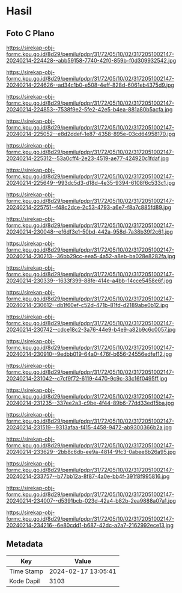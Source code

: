 # Hasil

## Foto C Plano

https://sirekap-obj-formc.kpu.go.id/8d29/pemilu/pdpr/31/72/05/10/02/3172051002147-20240214-224428--abb59158-7740-42f0-859b-f0d309932542.jpg

https://sirekap-obj-formc.kpu.go.id/8d29/pemilu/pdpr/31/72/05/10/02/3172051002147-20240214-224626--ad34c1b0-e508-4eff-828d-6061eb4375d9.jpg

https://sirekap-obj-formc.kpu.go.id/8d29/pemilu/pdpr/31/72/05/10/02/3172051002147-20240214-224853--7538f9e2-5fe2-42e5-b4ea-881a80b5acfa.jpg

https://sirekap-obj-formc.kpu.go.id/8d29/pemilu/pdpr/31/72/05/10/02/3172051002147-20240214-225052--e8d2ddef-1e87-4358-895e-03cd64958170.jpg

https://sirekap-obj-formc.kpu.go.id/8d29/pemilu/pdpr/31/72/05/10/02/3172051002147-20240214-225312--53a0cff4-2e23-4519-ae77-424920c1fdaf.jpg

https://sirekap-obj-formc.kpu.go.id/8d29/pemilu/pdpr/31/72/05/10/02/3172051002147-20240214-225649--993dc5d3-d18d-4e35-9394-6108f6c533c1.jpg

https://sirekap-obj-formc.kpu.go.id/8d29/pemilu/pdpr/31/72/05/10/02/3172051002147-20240214-225751--f48c2dce-2c53-4793-a6e7-f8a7c885fd89.jpg

https://sirekap-obj-formc.kpu.go.id/8d29/pemilu/pdpr/31/72/05/10/02/3172051002147-20240214-230048--ef6df3e1-50bd-442a-958d-7a38b39f2c61.jpg

https://sirekap-obj-formc.kpu.go.id/8d29/pemilu/pdpr/31/72/05/10/02/3172051002147-20240214-230213--36bb29cc-eea5-4a52-a8eb-ba028e8282fa.jpg

https://sirekap-obj-formc.kpu.go.id/8d29/pemilu/pdpr/31/72/05/10/02/3172051002147-20240214-230339--1633f399-88fe-414e-a4bb-14cce5458e6f.jpg

https://sirekap-obj-formc.kpu.go.id/8d29/pemilu/pdpr/31/72/05/10/02/3172051002147-20240214-230612--db1f60ef-c52d-471b-81fd-d2189abe0b12.jpg

https://sirekap-obj-formc.kpu.go.id/8d29/pemilu/pdpr/31/72/05/10/02/3172051002147-20240214-230742--cdce18c2-3a76-44e9-b4e9-a82b9c6c0057.jpg

https://sirekap-obj-formc.kpu.go.id/8d29/pemilu/pdpr/31/72/05/10/02/3172051002147-20240214-230910--9edbb019-64a0-476f-b656-24556edfef12.jpg

https://sirekap-obj-formc.kpu.go.id/8d29/pemilu/pdpr/31/72/05/10/02/3172051002147-20240214-231042--c7cf9f72-6119-4470-9c9c-33c16f0495ff.jpg

https://sirekap-obj-formc.kpu.go.id/8d29/pemilu/pdpr/31/72/05/10/02/3172051002147-20240214-231235--337ee2a3-c9be-4f44-89b6-77dd33ed15ba.jpg

https://sirekap-obj-formc.kpu.go.id/8d29/pemilu/pdpr/31/72/05/10/02/3172051002147-20240214-231519--9313afaa-f415-4458-9472-ab9300366b2a.jpg

https://sirekap-obj-formc.kpu.go.id/8d29/pemilu/pdpr/31/72/05/10/02/3172051002147-20240214-233629--2bb8c6db-ee9a-4814-9fc3-0abee6b26a95.jpg

https://sirekap-obj-formc.kpu.go.id/8d29/pemilu/pdpr/31/72/05/10/02/3172051002147-20240214-233757--b77bb12a-8f87-4a0e-bb4f-391f8f995816.jpg

https://sirekap-obj-formc.kpu.go.id/8d29/pemilu/pdpr/31/72/05/10/02/3172051002147-20240214-234007--d5391bcb-023d-42a4-b82b-2ea9888a07a1.jpg

https://sirekap-obj-formc.kpu.go.id/8d29/pemilu/pdpr/31/72/05/10/02/3172051002147-20240214-234216--6e80cdd1-b687-42dc-a2a7-2162992ece13.jpg


## Metadata

| Key        | Value               |
| ---------- | ------------------- |
| Time Stamp | 2024-02-17 13:05:41 |
| Kode Dapil | 3103                |



